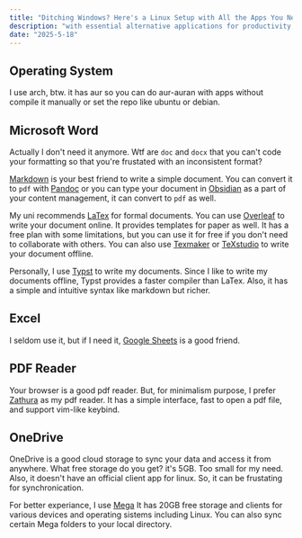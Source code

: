 ```yaml
---
title: "Ditching Windows? Here's a Linux Setup with All the Apps You Need!"
description: "with essential alternative applications for productivity, development, and entertainment."
date: "2025-5-18"
---
```


## Operating System
I use arch, btw. it has aur so you can do aur-auran with apps without compile it manually or set the repo like ubuntu or debian.

## Microsoft Word
Actually I don't need it anymore. Wtf are `doc` and `docx` that you can't code your formatting so that you're frustated with an inconsistent format?

[Markdown](https://www.markdownguide.org/) is your best friend to write a simple document. You can convert it to `pdf` with [Pandoc](https://pandoc.org/) or you can type your document in [Obsidian](https://obsidian.md/) as a part of your content management, it can convert to `pdf` as well.

My uni recommends [LaTex](https://www.latex-project.org/) for formal documents. You can use [Overleaf](https://www.overleaf.com/) to write your document online. It provides templates for paper as well. It has a free plan with some limitations, but you can use it for free if you don't need to collaborate with others. You can also use [Texmaker](https://www.xm1math.net/texmaker/) or [TeXstudio](https://www.texstudio.org/) to write your document offline.

Personally, I use [Typst](https://typst.app/) to write my documents. Since I like to write my documents offline, Typst provides a faster compiler than LaTex. Also, it has a simple and intuitive syntax like markdown but richer.

## Excel
I seldom use it, but if I need it, [Google Sheets](https://docs.google.com/spreadsheets/) is a good friend.

## PDF Reader
Your browser is a good pdf reader. But, for minimalism purpose, I prefer [Zathura](https://pwmt.org/projects/zathura/) as my pdf reader. It has a simple interface, fast to open a pdf file, and support vim-like keybind.

## OneDrive
OneDrive is a good cloud storage to sync your data and access it from anywhere. What free storage do you get? it's 5GB. Too small for my need. Also, it doesn't have an official client app for linux. So, it can be frustating for synchronication.

For better experiance, I use [Mega](https://mega.nz/)  It has 20GB free storage and clients for various devices and operating sistems including Linux. You can also sync certain Mega folders to your local directory.
